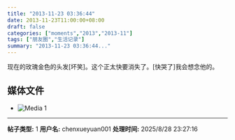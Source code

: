```yaml
---
title: "2013-11-23 03:36:44"
date: 2013-11-23T11:00:00+08:00
draft: false
categories: ["moments","2013","2013-11"]
tags: ["朋友圈","生活记录"]
summary: "2013-11-23 03:36:44..."
---
```


现在的玫瑰金色的头发[坏笑]。这个正太快要消失了。[快哭了]我会想念他的。

## 媒体文件

- ![Media 1](/Moments/photos/2013-11-23/201311230336440.jpg)

---

**帖子类型:** 1
**用户名:** chenxueyuan001
**处理时间:** 2025/8/28 23:27:16
